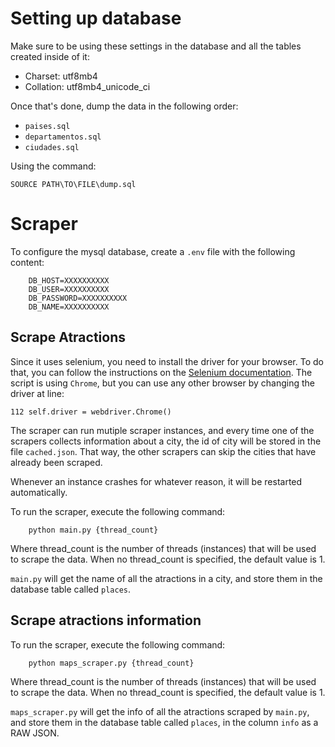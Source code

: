 # Setting up database

Make sure to be using these settings in the database and all the tables created inside of it:

-   Charset: utf8mb4
-   Collation: utf8mb4_unicode_ci

Once that's done, dump the data in the following order:

-   `paises.sql`
-   `departamentos.sql`
-   `ciudades.sql`

Using the command:

```
SOURCE PATH\TO\FILE\dump.sql
```

# Scraper

To configure the mysql database, create a `.env` file with the following content:

```
    DB_HOST=XXXXXXXXXX
    DB_USER=XXXXXXXXXX
    DB_PASSWORD=XXXXXXXXXX
    DB_NAME=XXXXXXXXXX
```

## Scrape Atractions

Since it uses selenium, you need to install the driver for your browser. To do that, you can follow the instructions on the [Selenium documentation](https://selenium-python.readthedocs.io/installation.html#drivers).
The script is using `Chrome`, but you can use any other browser by changing the driver at line:

```
112 self.driver = webdriver.Chrome()
```

The scraper can run mutiple scraper instances, and every time one of the scrapers collects information about a city, the id of city will be stored in the file `cached.json`.
That way, the other scrapers can skip the cities that have already been scraped.

Whenever an instance crashes for whatever reason, it will be restarted automatically.

To run the scraper, execute the following command:

```
    python main.py {thread_count}
```

Where thread_count is the number of threads (instances) that will be used to scrape the data.
When no thread_count is specified, the default value is 1.

`main.py` will get the name of all the atractions in a city, and store them in the database table called `places`.

## Scrape atractions information

To run the scraper, execute the following command:

```
    python maps_scraper.py {thread_count}
```

Where thread_count is the number of threads (instances) that will be used to scrape the data.
When no thread_count is specified, the default value is 1.

`maps_scraper.py` will get the info of all the atractions scraped by `main.py`, and store them in the database table called `places`, in the column `info` as a RAW JSON.
